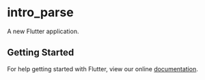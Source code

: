 # intro_parse

A new Flutter application.

## Getting Started

For help getting started with Flutter, view our online
[documentation](https://flutter.io/).
